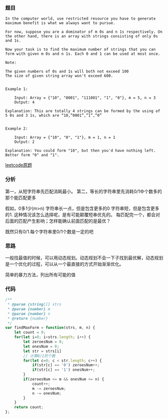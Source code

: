 ### 题目
```
In the computer world, use restricted resource you have to generate maximum benefit is what we always want to pursue.

For now, suppose you are a dominator of m 0s and n 1s respectively. On the other hand, there is an array with strings consisting of only 0s and 1s.

Now your task is to find the maximum number of strings that you can form with given m 0s and n 1s. Each 0 and 1 can be used at most once.

Note:

The given numbers of 0s and 1s will both not exceed 100
The size of given string array won't exceed 600.
 

Example 1:

    Input: Array = {"10", "0001", "111001", "1", "0"}, m = 5, n = 3
    Output: 4

Explanation: This are totally 4 strings can be formed by the using of 5 0s and 3 1s, which are “10,”0001”,”1”,”0”
 

Example 2:

    Input: Array = {"10", "0", "1"}, m = 1, n = 1
    Output: 2

Explanation: You could form "10", but then you'd have nothing left. Better form "0" and "1".
```
[leetcode原题](https://leetcode.com/problems/ones-and-zeroes/)

### 分析
第一，从短字符串先匹配消耗最小。
第二，等长的字符串里先消耗0/1中个数多的那个能匹配更多

假如，0多1少(m>n)
字符串长一点，但是包含更多的0
字符串短，但是包含更多的1.
这种情况该怎么选择呢，是有可能颠覆短串优先的。
每匹配完一个，都会对后面的匹配产生影响；怎样能确认前面匹配的是最优？

既然只有0/1.每个字符串里0/1个数是一定的吧

### 思路
一般找最值的时候，可以用动态规划。动态规划不会一下子找到最优解，动态规划是一个优化的过程，可以从一个最直接的方式开始渐渐优化。

简单的暴力方法，列出所有可能的值


### 代码
```js
/**
 * @param {string[]} strs
 * @param {number} m
 * @param {number} n
 * @return {number}
 */
var findMaxForm = function(strs, m, n) {
    let count = 0;
    for(let i=0; i<strs.length; i++) {
        let zeroesNum = 0;
        let onesNum = 0;
        let str = strs[i]
        // 计算0/1的个数
        for(let c=0; c < str.length; c++) {
            if(str[c] == '0') zeroesNum++;
            if(str[c] == '1') onesNum++;
        }
        if(zeroesNum <= m && onesNum <= n) {
            count++;
            m -= zeroesNum;
            n -= onesNum;
        } 
    }
    return count;
};
```